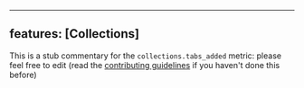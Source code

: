 
---
features: [Collections]
---

This is a stub commentary for the `collections.tabs_added` metric: please feel free to edit (read the
[contributing guidelines](https://github.com/mozilla/glean-annotations/blob/main/CONTRIBUTING.md)
if you haven't done this before)
